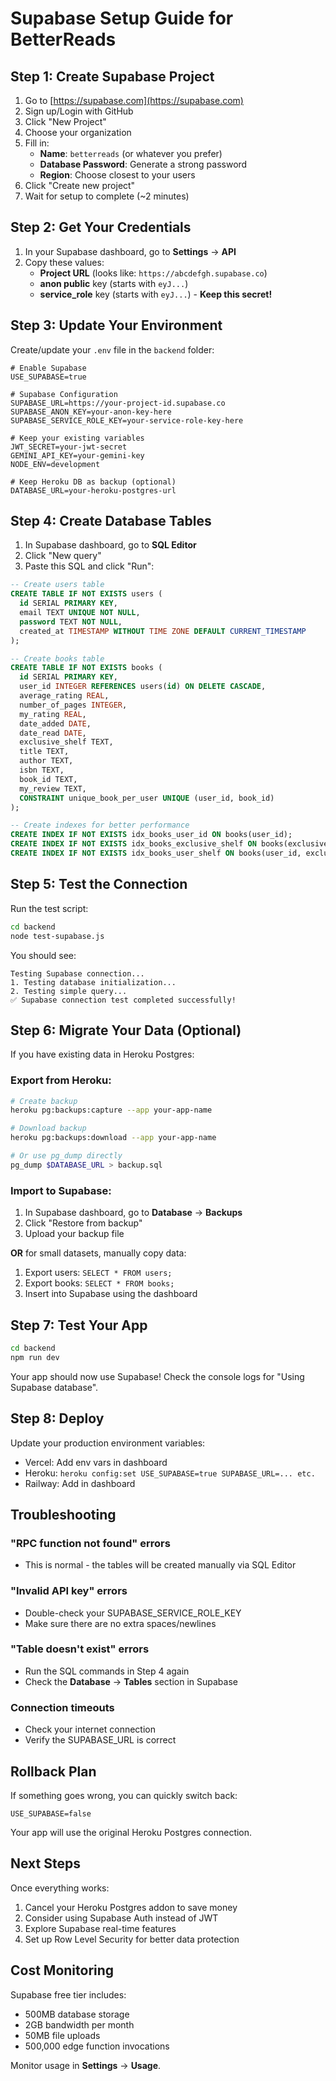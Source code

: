 # Supabase Setup Guide for BetterReads

## Step 1: Create Supabase Project

1. Go to [https://supabase.com](https://supabase.com)
2. Sign up/Login with GitHub
3. Click "New Project"
4. Choose your organization
5. Fill in:
   - **Name**: `betterreads` (or whatever you prefer)
   - **Database Password**: Generate a strong password
   - **Region**: Choose closest to your users
6. Click "Create new project"
7. Wait for setup to complete (~2 minutes)

## Step 2: Get Your Credentials

1. In your Supabase dashboard, go to **Settings** → **API**
2. Copy these values:
   - **Project URL** (looks like: `https://abcdefgh.supabase.co`)
   - **anon public** key (starts with `eyJ...`)
   - **service_role** key (starts with `eyJ...`) - **Keep this secret!**

## Step 3: Update Your Environment

Create/update your `.env` file in the `backend` folder:

```env
# Enable Supabase
USE_SUPABASE=true

# Supabase Configuration
SUPABASE_URL=https://your-project-id.supabase.co
SUPABASE_ANON_KEY=your-anon-key-here
SUPABASE_SERVICE_ROLE_KEY=your-service-role-key-here

# Keep your existing variables
JWT_SECRET=your-jwt-secret
GEMINI_API_KEY=your-gemini-key
NODE_ENV=development

# Keep Heroku DB as backup (optional)
DATABASE_URL=your-heroku-postgres-url
```

## Step 4: Create Database Tables

1. In Supabase dashboard, go to **SQL Editor**
2. Click "New query"
3. Paste this SQL and click "Run":

```sql
-- Create users table
CREATE TABLE IF NOT EXISTS users (
  id SERIAL PRIMARY KEY,
  email TEXT UNIQUE NOT NULL,
  password TEXT NOT NULL,
  created_at TIMESTAMP WITHOUT TIME ZONE DEFAULT CURRENT_TIMESTAMP
);

-- Create books table
CREATE TABLE IF NOT EXISTS books (
  id SERIAL PRIMARY KEY,
  user_id INTEGER REFERENCES users(id) ON DELETE CASCADE,
  average_rating REAL,
  number_of_pages INTEGER,
  my_rating REAL,
  date_added DATE,
  date_read DATE,
  exclusive_shelf TEXT,
  title TEXT,
  author TEXT,
  isbn TEXT,
  book_id TEXT,
  my_review TEXT,
  CONSTRAINT unique_book_per_user UNIQUE (user_id, book_id)
);

-- Create indexes for better performance
CREATE INDEX IF NOT EXISTS idx_books_user_id ON books(user_id);
CREATE INDEX IF NOT EXISTS idx_books_exclusive_shelf ON books(exclusive_shelf);
CREATE INDEX IF NOT EXISTS idx_books_user_shelf ON books(user_id, exclusive_shelf);
```

## Step 5: Test the Connection

Run the test script:

```bash
cd backend
node test-supabase.js
```

You should see:
```
Testing Supabase connection...
1. Testing database initialization...
2. Testing simple query...
✅ Supabase connection test completed successfully!
```

## Step 6: Migrate Your Data (Optional)

If you have existing data in Heroku Postgres:

### Export from Heroku:
```bash
# Create backup
heroku pg:backups:capture --app your-app-name

# Download backup
heroku pg:backups:download --app your-app-name

# Or use pg_dump directly
pg_dump $DATABASE_URL > backup.sql
```

### Import to Supabase:
1. In Supabase dashboard, go to **Database** → **Backups**
2. Click "Restore from backup"
3. Upload your backup file

**OR** for small datasets, manually copy data:

1. Export users: `SELECT * FROM users;`
2. Export books: `SELECT * FROM books;`
3. Insert into Supabase using the dashboard

## Step 7: Test Your App

```bash
cd backend
npm run dev
```

Your app should now use Supabase! Check the console logs for "Using Supabase database".

## Step 8: Deploy

Update your production environment variables:
- Vercel: Add env vars in dashboard
- Heroku: `heroku config:set USE_SUPABASE=true SUPABASE_URL=... etc.`
- Railway: Add in dashboard

## Troubleshooting

### "RPC function not found" errors
- This is normal - the tables will be created manually via SQL Editor

### "Invalid API key" errors
- Double-check your SUPABASE_SERVICE_ROLE_KEY
- Make sure there are no extra spaces/newlines

### "Table doesn't exist" errors
- Run the SQL commands in Step 4 again
- Check the **Database** → **Tables** section in Supabase

### Connection timeouts
- Check your internet connection
- Verify the SUPABASE_URL is correct

## Rollback Plan

If something goes wrong, you can quickly switch back:

```env
USE_SUPABASE=false
```

Your app will use the original Heroku Postgres connection.

## Next Steps

Once everything works:
1. Cancel your Heroku Postgres addon to save money
2. Consider using Supabase Auth instead of JWT
3. Explore Supabase real-time features
4. Set up Row Level Security for better data protection

## Cost Monitoring

Supabase free tier includes:
- 500MB database storage
- 2GB bandwidth per month
- 50MB file uploads
- 500,000 edge function invocations

Monitor usage in **Settings** → **Usage**. 